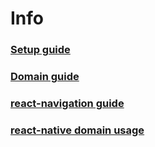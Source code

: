 # Info

### [Setup guide](setup.md)
### [Domain guide](domain/README.md)
### [react-navigation guide](react-navigation-guide.md)
### [react-native domain usage](react-navigation-domain-usage.md)
